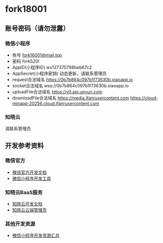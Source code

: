 # fork18001
## 账号密码（请勿泄露）
### 微信小程序
* 账号  fork16001@mail.top
* 密码  fork520!
* AppID(小程序ID)  wx127370798beb67c2
* AppSecret(小程序密钥)  动态更新，请联系管理员
* request合法域名 https://0b7b864c097b1f73630b.xiaoapp.io
* socket合法域名  wss://0b7b864c097b1f73630b.xiaoapp.io
* uploadFile合法域名  https://v0.api.upyun.com
* downloadFile合法域名  https://media.ifanrusercontent.com  https://cloud-minapp-20256.cloud.ifanrusercontent.com
### 知晓云
请联系管理员
## 开发参考资料
### 微信官方
* [微信官方开发文档](https://developers.weixin.qq.com/miniprogram/dev/index.html)
* [微信小程序开发工具](https://developers.weixin.qq.com/miniprogram/dev/devtools/download.html)
### 知晓云BaaS服务
* [知晓云开发文档](https://doc.minapp.com)
* [知晓云云端管理页](https://cloud.minapp.com/dashboard)
### 其他开发资源
* [微信小程序开发资源汇总](https://github.com/justjavac/awesome-wechat-weapp)
